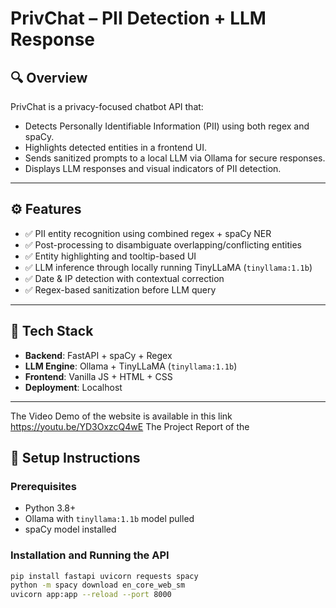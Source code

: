 

# PrivChat – PII Detection + LLM Response

## 🔍 Overview

PrivChat is a privacy-focused chatbot API that:

- Detects Personally Identifiable Information (PII) using both regex and spaCy.
- Highlights detected entities in a frontend UI.
- Sends sanitized prompts to a local LLM via Ollama for secure responses.
- Displays LLM responses and visual indicators of PII detection.

---

## ⚙️ Features

- ✅ PII entity recognition using combined regex + spaCy NER  
- ✅ Post-processing to disambiguate overlapping/conflicting entities  
- ✅ Entity highlighting and tooltip-based UI  
- ✅ LLM inference through locally running TinyLLaMA (`tinyllama:1.1b`)  
- ✅ Date & IP detection with contextual correction  
- ✅ Regex-based sanitization before LLM query  

---

## 🧱 Tech Stack

- **Backend**: FastAPI + spaCy + Regex  
- **LLM Engine**: Ollama + TinyLLaMA (`tinyllama:1.1b`)  
- **Frontend**: Vanilla JS + HTML + CSS  
- **Deployment**: Localhost  

---
The Video Demo of the website is available in this link https://youtu.be/YD3OxzcQ4wE
The Project Report of the 

## 🚀 Setup Instructions

### Prerequisites

- Python 3.8+  
- Ollama with `tinyllama:1.1b` model pulled  
- spaCy model installed  

### Installation and Running the API

```bash
pip install fastapi uvicorn requests spacy
python -m spacy download en_core_web_sm
uvicorn app:app --reload --port 8000



